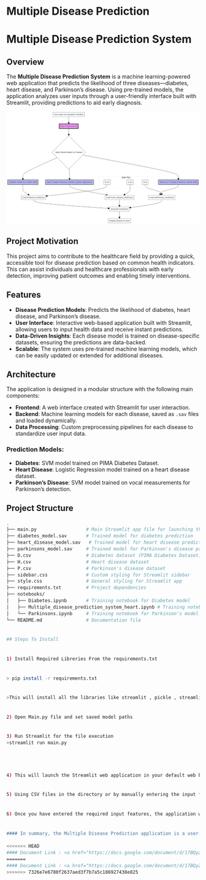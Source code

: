 # Multiple Disease Prediction
# Multiple Disease Prediction System

## Overview
The **Multiple Disease Prediction System** is a machine learning-powered web application that predicts the likelihood of three diseases—diabetes, heart disease, and Parkinson’s disease. Using pre-trained models, the application analyzes user inputs through a user-friendly interface built with Streamlit, providing predictions to aid early diagnosis.

![Architecture Diagram](Disease.png)

## Project Motivation
This project aims to contribute to the healthcare field by providing a quick, accessible tool for disease prediction based on common health indicators. This can assist individuals and healthcare professionals with early detection, improving patient outcomes and enabling timely interventions.

## Features
- **Disease Prediction Models**: Predicts the likelihood of diabetes, heart disease, and Parkinson’s disease.
- **User Interface**: Interactive web-based application built with Streamlit, allowing users to input health data and receive instant predictions.
- **Data-Driven Insights**: Each disease model is trained on disease-specific datasets, ensuring the predictions are data-backed.
- **Scalable**: The system uses pre-trained machine learning models, which can be easily updated or extended for additional diseases.

## Architecture
The application is designed in a modular structure with the following main components:

- **Frontend**: A web interface created with Streamlit for user interaction.
- **Backend**: Machine learning models for each disease, saved as `.sav` files and loaded dynamically.
- **Data Processing**: Custom preprocessing pipelines for each disease to standardize user input data.

### Prediction Models:
- **Diabetes**: SVM model trained on PIMA Diabetes Dataset.
- **Heart Disease**: Logistic Regression model trained on a heart disease dataset.
- **Parkinson’s Disease**: SVM model trained on vocal measurements for Parkinson’s detection.

## Project Structure
```bash
.
├── main.py                  # Main Streamlit app file for launching the application
├── diabetes_model.sav       # Trained model for diabetes prediction
├── heart_disease_model.sav   # Trained model for heart disease prediction
├── parkinsons_model.sav     # Trained model for Parkinson's disease prediction
├── D.csv                    # Diabetes dataset (PIMA Diabetes Dataset)
├── H.csv                    # Heart disease dataset
├── P.csv                    # Parkinson's disease dataset
├── sidebar.css              # Custom styling for Streamlit sidebar
├── style.css                # General styling for Streamlit app
├── requirements.txt         # Project dependencies
├── notebooks/
│   ├── Diabetes.ipynb       # Training notebook for Diabetes model
│   ├── Multiple_disease_prediction_system_heart.ipynb # Training notebook for Heart Disease model
│   └── Parkinsons.ipynb     # Training notebook for Parkinson's model
└── README.md                # Documentation file


## Steps To Install 


1) Install Required Libreries From the requirements.txt


> pip install -r requirements.txt


>This will install all the libraries like streamlit , pickle , streamlit_option_menu


2) Open Main.py file and set saved model paths


3) Run Streamlit for the file execution
>streamlit run main.py




4) This will launch the Streamlit web application in your default web browser.


5) Using CSV files in the directory or by manually entering the input features into the web application, provide the values for the input features such as age, blood pressure, cholesterol levels, and so on.


6) Once you have entered the required input features, the application will use the trained machine learning models to predict the likelihood of the person having diabetes, heart disease, or Parkinson's disease.


#### In summary, the Multiple Disease Prediction application is a user-friendly tool that uses machine learning algorithms to predict the likelihood of a person having diabetes, heart disease, or Parkinson's disease. By following the above steps, users can easily use this application to make informed decisions about their health.

<<<<<<< HEAD
#### Document Link : <a href="https://docs.google.com/document/d/17BQyZU0rE5WBRDx_bL8X7WOmgwfvLaJG_NXv8HkWBhs/edit?usp=sharing">Final Report Link</a>
=======
#### Document Link : <a href="https://docs.google.com/document/d/17BQyZU0rE5WBRDx_bL8X7WOmgwfvLaJG_NXv8HkWBhs/edit?usp=sharing">Final Report Link</a>
>>>>>>> 7326e7e6780f2637aed3f7b7a5c186927438e825

